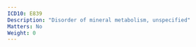 ```yaml
---
ICD10: E839
Description: "Disorder of mineral metabolism, unspecified"
Matters: No
Weight: 0
---
```

